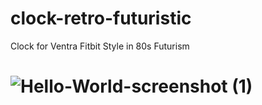 # clock-retro-futuristic
Clock for Ventra Fitbit Style in 80s Futurism

![Hello-World-screenshot (1)](https://user-images.githubusercontent.com/73619806/192625471-589c00b9-41f7-4b65-95c4-498317efb27c.png)
=======